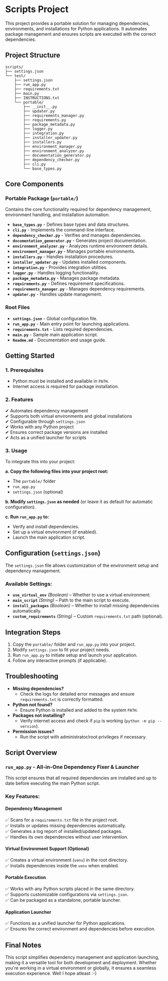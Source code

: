 # Scripts Project

This project provides a portable solution for managing dependencies, environments, and installations for Python applications. It automates package management and ensures scripts are executed with the correct dependencies.

## Project Structure

```plaintext
scripts/
├── settings.json
└── test/
    ├── settings.json
    ├── run_app.py
    ├── requirements.txt
    ├── main.py
    ├── INSTRUCTIONS.txt
    └── portable/
        ├── __init__.py
        ├── updater.py
        ├── requirements_manager.py
        ├── requirements.py
        ├── package_metadata.py
        ├── logger.py
        ├── integration.py
        ├── installer_updater.py
        ├── installers.py
        ├── environment_manager.py
        ├── environment_analyzer.py
        ├── documentation_generator.py
        ├── dependency_checker.py
        ├── cli.py
        └── base_types.py
```

## Core Components

### Portable Package (`portable/`)
Contains the core functionality required for dependency management, environment handling, and installation automation.

- **`base_types.py`** - Defines base types and data structures.
- **`cli.py`** - Implements the command-line interface.
- **`dependency_checker.py`** - Verifies and manages dependencies.
- **`documentation_generator.py`** - Generates project documentation.
- **`environment_analyzer.py`** - Analyzes runtime environment details.
- **`environment_manager.py`** - Manages portable environments.
- **`installers.py`** - Handles installation procedures.
- **`installer_updater.py`** - Updates installed components.
- **`integration.py`** - Provides integration utilities.
- **`logger.py`** - Handles logging functionality.
- **`package_metadata.py`** - Manages package metadata.
- **`requirements.py`** - Defines requirement specifications.
- **`requirements_manager.py`** - Manages dependency requirements.
- **`updater.py`** - Handles update management.

### Root Files
- **`settings.json`** - Global configuration file.
- **`run_app.py`** - Main entry point for launching applications.
- **`requirements.txt`** - Lists required dependencies.
- **`main.py`** - Sample main application script.
- **`Readme.md`** - Documentation and usage guide.

## Getting Started

### 1. Prerequisites
- Python must be installed and available in `PATH`.
- Internet access is required for package installation.

### 2. Features
✔ Automates dependency management  
✔ Supports both virtual environments and global installations  
✔ Configurable through `settings.json`  
✔ Works with any Python project  
✔ Ensures correct package versions are installed  
✔ Acts as a unified launcher for scripts  

### 3. Usage
To integrate this into your project:

**a. Copy the following files into your project root:**
- The `portable/` folder
- `run_app.py`
- `settings.json` (optional)

**b. Modify `settings.json` as needed** (or leave it as default for automatic configuration).

**c. Run `run_app.py` to:**
- Verify and install dependencies.
- Set up a virtual environment (if enabled).
- Launch the main application script.

## Configuration (`settings.json`)
The `settings.json` file allows customization of the environment setup and dependency management.

### Available Settings:
- **`use_virtual_env`** *(Boolean)* – Whether to use a virtual environment.
- **`main_script`** *(String)* – Path to the main script to execute.
- **`install_packages`** *(Boolean)* – Whether to install missing dependencies automatically.
- **`custom_requirements`** *(String)* – Custom `requirements.txt` path (optional).

## Integration Steps
1. Copy the `portable/` folder and `run_app.py` into your project.
2. Modify `settings.json` to fit your project needs.
3. Run `run_app.py` to initiate setup and launch your application.
4. Follow any interactive prompts (if applicable).

## Troubleshooting

- **Missing dependencies?**  
  - Check the logs for detailed error messages and ensure `requirements.txt` is correctly formatted.
- **Python not found?**  
  - Ensure Python is installed and added to the system `PATH`.
- **Packages not installing?**  
  - Verify internet access and check if `pip` is working (`python -m pip --version`).
- **Permission issues?**  
  - Run the script with administrator/root privileges if necessary.

## Script Overview

### `run_app.py` - All-in-One Dependency Fixer & Launcher
This script ensures that all required dependencies are installed and up to date before executing the main Python script.

### Key Features:

#### Dependency Management
✅ Scans for a `requirements.txt` file in the project root.  
✅ Installs or updates missing dependencies automatically.  
✅ Generates a log report of installed/updated packages.  
✅ Handles its own dependencies without user intervention.  

#### Virtual Environment Support (Optional)
✅ Creates a virtual environment (`venv`) in the root directory.  
✅ Installs dependencies inside the `venv` when enabled.  

#### Portable Execution
✅ Works with any Python scripts placed in the same directory.  
✅ Supports customizable configurations via `settings.json`.  
✅ Can be packaged as a standalone, portable launcher.  

#### Application Launcher
✅ Functions as a unified launcher for Python applications.  
✅ Ensures the correct environment and dependencies before execution.  

## Final Notes
This script simplifies dependency management and application launching, making it a versatile tool for both development and deployment. Whether you're working in a virtual environment or globally, it ensures a seamless execution experience. Well I hope atleast :-)

